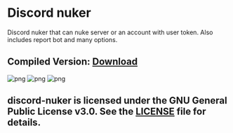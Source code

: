# Discord nuker
Discord nuker that can nuke server or an account with user token. Also includes report bot and many options.

## Compiled Version: [Download](https://github.com/extatent/discord-nuker/releases/tag/Release)

<img src="https://i.imgur.com/QMb0OXM.png" alt="png">

<img src="https://i.imgur.com/NkgOAEJ.png" alt="png">

<img src="https://i.imgur.com/K764VVC.png" alt="png">

## discord-nuker is licensed under the GNU General Public License v3.0. See the [LICENSE](https://github.com/extatent/discord-nuker/blob/main/LICENSE) file for details.
